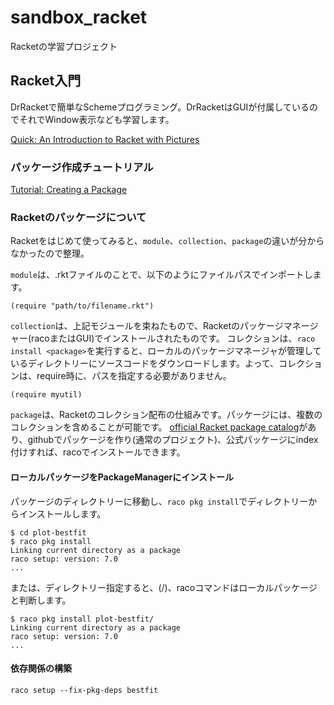 # sandbox_racket

Racketの学習プロジェクト

## Racket入門

DrRacketで簡単なSchemeプログラミング。DrRacketはGUIが付属しているのでそれでWindow表示なども学習します。

[Quick: An Introduction to Racket with Pictures](https://docs.racket-lang.org/quick/)

### パッケージ作成チュートリアル

[Tutorial: Creating a Package](http://blog.racket-lang.org/2017/10/tutorial-creating-a-package.html)

### Racketのパッケージについて

Racketをはじめて使ってみると、`module`、`collection`、`package`の違いが分からなかったので整理。

`module`は、.rktファイルのことで、以下のようにファイルパスでインポートします。

```racket
(require "path/to/filename.rkt")
```

`collection`は、上記モジュールを束ねたもので、Racketのパッケージマネージャー(racoまたはGUI)でインストールされたものです。
コレクションは、`raco install <package>`を実行すると、ローカルのパッケージマネージャが管理しているディレクトリーにソースコードをダウンロードします。よって、コレクションは、require時に、パスを指定する必要がありません。

```racket
(require myutil)
```

`package`は、Racketのコレクション配布の仕組みです。パッケージには、複数のコレクションを含めることが可能です。
[official Racket package catalog](https://pkgs.racket-lang.org/)があり、githubでパッケージを作り(通常のプロジェクト)、公式パッケージにindex付けすれば、racoでインストールできます。

#### ローカルパッケージをPackageManagerにインストール

パッケージのディレクトリーに移動し、`raco pkg install`でディレクトリーからインストールします。

```racket
$ cd plot-bestfit
$ raco pkg install
Linking current directory as a package
raco setup: version: 7.0
...
```

または、ディレクトリー指定すると、(/)、racoコマンドはローカルパッケージと判断します。

```racket
$ raco pkg install plot-bestfit/
Linking current directory as a package
raco setup: version: 7.0
...
```

#### 依存関係の構築

```racket
raco setup --fix-pkg-deps bestfit
```

